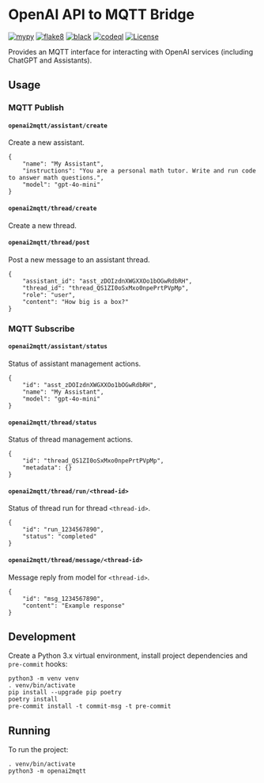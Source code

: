# OpenAI API to MQTT Bridge

[![mypy](https://github.com/jinglemansweep/openai2mqtt/actions/workflows/mypy.yml/badge.svg)](https://github.com/jinglemansweep/openai2mqtt/actions/workflows/mypy.yml) [![flake8](https://github.com/jinglemansweep/openai2mqtt/actions/workflows/flake8.yml/badge.svg)](https://github.com/jinglemansweep/openai2mqtt/actions/workflows/flake8.yml) [![black](https://github.com/jinglemansweep/openai2mqtt/actions/workflows/black.yml/badge.svg)](https://github.com/jinglemansweep/openai2mqtt/actions/workflows/black.yml) [![codeql](https://github.com/jinglemansweep/openai2mqtt/actions/workflows/codeql.yml/badge.svg)](https://github.com/jinglemansweep/openai2mqtt/actions/workflows/codeql.yml) [![License](https://img.shields.io/badge/License-Apache_2.0-blue.svg)](https://opensource.org/licenses/Apache-2.0)

Provides an MQTT interface for interacting with OpenAI services (including ChatGPT and Assistants).

## Usage

### MQTT Publish

#### `openai2mqtt/assistant/create`

Create a new assistant.

    {
        "name": "My Assistant",
        "instructions": "You are a personal math tutor. Write and run code to answer math questions.",
        "model": "gpt-4o-mini"
    }

#### `openai2mqtt/thread/create`

Create a new thread.

#### `openai2mqtt/thread/post`

Post a new message to an assistant thread.

    {
        "assistant_id": "asst_zDOIzdnXWGXXOo1bOGwRdbRH",
        "thread_id": "thread_QS1ZI0oSxMxo0npePrtPVpMp",
        "role": "user",
        "content": "How big is a box?"
    }

### MQTT Subscribe

#### `openai2mqtt/assistant/status`

Status of assistant management actions.

    {
        "id": "asst_zDOIzdnXWGXXOo1bOGwRdbRH",
        "name": "My Assistant",
        "model": "gpt-4o-mini"
    }

#### `openai2mqtt/thread/status`

Status of thread management actions.

    {
        "id": "thread_QS1ZI0oSxMxo0npePrtPVpMp",
        "metadata": {}
    }

#### `openai2mqtt/thread/run/<thread-id>`

Status of thread run for thread `<thread-id>`.

    {
        "id": "run_1234567890",
        "status": "completed"
    }

#### `openai2mqtt/thread/message/<thread-id>`

Message reply from model for `<thread-id>`.

    {
        "id": "msg_1234567890",
        "content": "Example response"
    }

## Development

Create a Python 3.x virtual environment, install project dependencies and `pre-commit` hooks:

    python3 -m venv venv
    . venv/bin/activate
    pip install --upgrade pip poetry
    poetry install
    pre-commit install -t commit-msg -t pre-commit

## Running

To run the project:

    . venv/bin/activate
    python3 -m openai2mqtt
